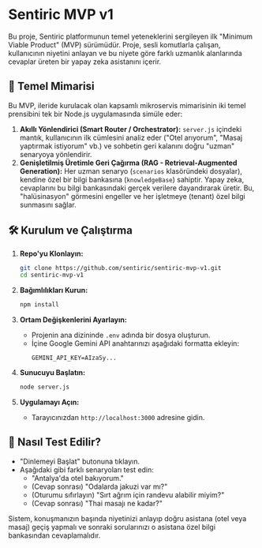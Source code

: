 # Sentiric MVP v1

Bu proje, Sentiric platformunun temel yeteneklerini sergileyen ilk "Minimum Viable Product" (MVP) sürümüdür. Proje, sesli komutlarla çalışan, kullanıcının niyetini anlayan ve bu niyete göre farklı uzmanlık alanlarında cevaplar üreten bir yapay zeka asistanını içerir.

## 🚀 Temel Mimarisi

Bu MVP, ileride kurulacak olan kapsamlı mikroservis mimarisinin iki temel prensibini tek bir Node.js uygulamasında simüle eder:

1.  **Akıllı Yönlendirici (Smart Router / Orchestrator):** `server.js` içindeki mantık, kullanıcının ilk cümlesini analiz eder ("Otel arıyorum", "Masaj yaptırmak istiyorum" vb.) ve sohbetin geri kalanını doğru "uzman" senaryoya yönlendirir.
2.  **Genişletilmiş Üretimle Geri Çağırma (RAG - Retrieval-Augmented Generation):** Her uzman senaryo (`scenarios` klasöründeki dosyalar), kendine özel bir bilgi bankasına (`knowledgeBase`) sahiptir. Yapay zeka, cevaplarını bu bilgi bankasındaki gerçek verilere dayandırarak üretir. Bu, "halüsinasyon" görmesini engeller ve her işletmeye (tenant) özel bilgi sunmasını sağlar.

## 🛠️ Kurulum ve Çalıştırma

1.  **Repo'yu Klonlayın:**
    ```bash
    git clone https://github.com/sentiric/sentiric-mvp-v1.git
    cd sentiric-mvp-v1
    ```

2.  **Bağımlılıkları Kurun:**
    ```bash
    npm install
    ```

3.  **Ortam Değişkenlerini Ayarlayın:**
    - Projenin ana dizininde `.env` adında bir dosya oluşturun.
    - İçine Google Gemini API anahtarınızı aşağıdaki formatta ekleyin:
      ```
      GEMINI_API_KEY=AIzaSy...
      ```

4.  **Sunucuyu Başlatın:**
    ```bash
    node server.js
    ```

5.  **Uygulamayı Açın:**
    - Tarayıcınızdan `http://localhost:3000` adresine gidin.

## 🧪 Nasıl Test Edilir?

- "Dinlemeyi Başlat" butonuna tıklayın.
- Aşağıdaki gibi farklı senaryoları test edin:
  - "Antalya'da otel bakıyorum."
  - (Cevap sonrası) "Odalarda jakuzi var mı?"
  - (Oturumu sıfırlayın) "Sırt ağrım için randevu alabilir miyim?"
  - (Cevap sonrası) "Thai masajı ne kadar?"

Sistem, konuşmanızın başında niyetinizi anlayıp doğru asistana (otel veya masaj) geçiş yapmalı ve sonraki sorularınızı o asistana özel bilgi bankasından cevaplamalıdır.